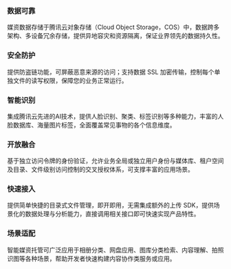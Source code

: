 ### 数据可靠
媒资数据存储于腾讯云对象存储（Cloud Object Storage，COS）中，数据跨多架构、多设备冗余存储，提供异地容灾和资源隔离，保证业界领先的数据持久性。

### 安全防护
提供防盗链功能，可屏蔽恶意来源的访问；支持数据 SSL 加密传输，控制每个单独文件的读写权限，保障您的业务正常运行。 

### 智能识别
集成腾讯云先进的AI技术，提供人脸识别、聚类、标签识别等多种能力，丰富的人脸数据库、海量图片标签，全面覆盖常见事物的各个信息维度。

### 开放融合
基于独立访问令牌的身份验证，允许业务全局或独立用户身份与媒体库、租户空间及目录、文件级别访问控制的交叉授权体系，可支撑丰富的应用场景。

### 快速接入
提供简单快捷的目录式文件管理，即开即用，无需集成额外的上传 SDK，提供场景化的数据处理与分析能力，直接调用相关接口即可快速实现产品特性。

### 场景适配
智能媒资托管可广泛应用于相册分类、网盘应用、图库分类检索、内容理解、拍照识图等各种场景，帮助开发者快速构建内容协作类服务或应用。
